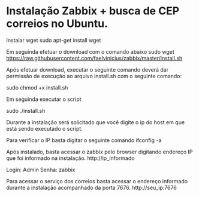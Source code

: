# Instalação Zabbix + busca de CEP correios no Ubuntu.

Instalar wget
sudo apt-get install wget

Em seguinda efetuar o download com o comando abaixo
sudo wget https://raw.githubusercontent.com/faelvinicius/zabbix/master/install.sh

Após efetuar download, executar o seguinte comando deverá dar permissão de execução ao arquivo install.sh com o seguinte comando:

sudo chmod +x install.sh

Em seguinda executar o script

sudo ./install.sh

Durante a instalação será solicitado que você digite o ip do host em que está sendo executado o script.

Para verificar o IP basta digitar o seguinte comando ifconfig -a

Após instalado, basta acessar o zabbix pelo browser digitando endereço IP que foi informado na instalação.
http://ip_informado

Login: Admin 
Senha: zabbix


Para acessar o serviço dos correios basta acessar o endereço informado durante a instalação acompanhado da porta 7676.
http://seu_ip:7676
